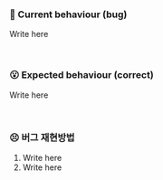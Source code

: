 ### 🤔 Current behaviour (bug)

Write here

<br/>

### 😮 Expected behaviour (correct)

Write here

<br/>

### 😣 버그 재현방법

1. Write here
2. Write here
